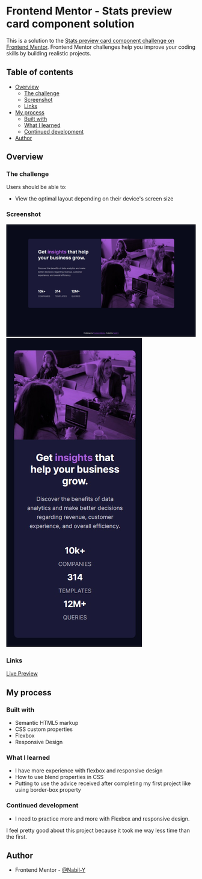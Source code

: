 # Frontend Mentor - Stats preview card component solution

This is a solution to the [Stats preview card component challenge on Frontend Mentor](https://www.frontendmentor.io/challenges/stats-preview-card-component-8JqbgoU62). Frontend Mentor challenges help you improve your coding skills by building realistic projects. 

## Table of contents

- [Overview](#overview)
  - [The challenge](#the-challenge)
  - [Screenshot](#screenshot)
  - [Links](#links)
- [My process](#my-process)
  - [Built with](#built-with)
  - [What I learned](#what-i-learned)
  - [Continued development](#continued-development)
- [Author](#author)

## Overview

### The challenge

Users should be able to:

- View the optimal layout depending on their device's screen size

### Screenshot

![Desktop](./design/desktop-solution.jpg)
![Mobile](./design/mobile-solution.jpg)

### Links

[Live Preview](https://your-solution-url.com)

## My process

### Built with

- Semantic HTML5 markup
- CSS custom properties
- Flexbox
- Responsive Design

### What I learned

- I have more experience with flexbox and responsive design
- How to use blend properties in CSS
- Putting to use the advice received after completing my first project like using border-box property

### Continued development

- I need to practice more and more with Flexbox and responsive design.

I feel pretty good about this project because it took me way less time than the first.

## Author

- Frontend Mentor - [@Nabil-Y](https://www.frontendmentor.io/profile/Nabil-Y)


